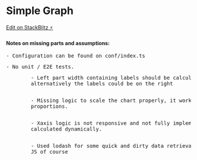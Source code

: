 # Simple Graph

[Edit on StackBlitz ⚡️](https://stackblitz.com/edit/react-ts-l3a7jq)

<h4>Notes on missing parts and assumptions:</h4>
      <pre>- Configuration can be found on conf/index.ts</pre>
      <pre>- No unit / E2E tests.</pre>
      <pre>
        - Left part width containing labels should be calculated dynamically,
        alternatively the labels could be on the right
      </pre>
      <pre>
        - Missing logic to scale the chart properly, it works for the existing
        proportions.
      </pre>
      <pre>
        - Xaxis logic is not responsive and not fully implemented to be
        calculated dynamically.
      </pre>
      <pre>
        - Used lodash for some quick and dirty data retrieval, could use native
        JS of course
      </pre>
